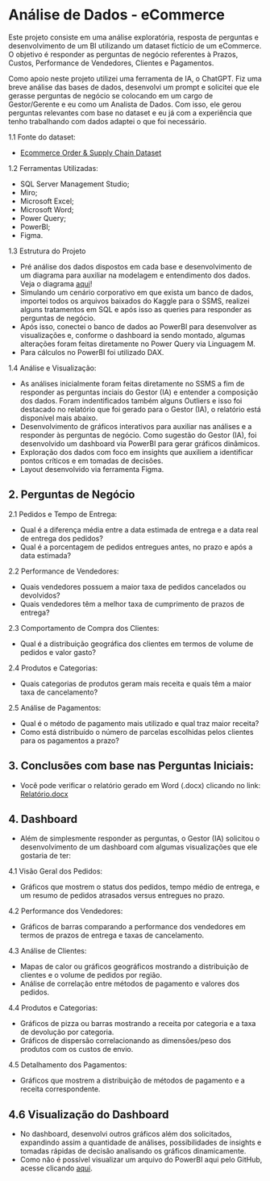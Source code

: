 # Análise de Dados - eCommerce
Este projeto consiste em uma análise exploratória, resposta de perguntas e desenvolvimento de um BI utilizando um dataset fictício de um eCommerce. O objetivo é responder as perguntas de negócio referentes à Prazos, Custos, Performance de Vendedores, Clientes e Pagamentos.

Como apoio neste projeto utilizei uma ferramenta de IA, o ChatGPT. Fiz uma breve análise das bases de dados, desenvolvi um prompt e solicitei que ele gerasse perguntas de negócio se colocando em um cargo de Gestor/Gerente e eu como um Analista de Dados. Com isso, ele gerou perguntas relevantes com base no dataset e eu já com a experiência que tenho trabalhando com dados adaptei o que foi necessário.

1.1 Fonte do dataset:
* [Ecommerce Order & Supply Chain Dataset](https://www.kaggle.com/datasets/bytadit/ecommerce-order-dataset)

1.2 Ferramentas Utilizadas:
* SQL Server Management Studio;
* Miro;
* Microsoft Excel;
* Microsoft Word;
* Power Query;
* PowerBI;
* Figma.

1.3 Estrutura do Projeto
* Pré análise dos dados dispostos em cada base e desenvolvimento de um diagrama para auxiliar na modelagem e entendimento dos dados. Veja o diagrama [aqui](https://github.com/user-attachments/assets/2983ae11-912d-48b6-a829-3cb60fb75969)!
* Simulando um cenário corporativo em que exista um banco de dados, importei todos os arquivos baixados do Kaggle para o SSMS, realizei alguns tratamentos em SQL e após isso as queries para responder as perguntas de negócio.
* Após isso, conectei o banco de dados ao PowerBI para desenvolver as visualizações e, conforme o dashboard ia sendo montado, algumas alterações foram feitas diretamente no Power Query via Linguagem M.
* Para cálculos no PowerBI foi utilizado DAX.

1.4 Análise e Visualização:
* As análises inicialmente foram feitas diretamente no SSMS a fim de responder as perguntas inciais do Gestor (IA) e entender a composição dos dados. Foram indentificados também alguns Outliers e isso foi destacado no relatório que foi gerado para o Gestor (IA), o relatório está disponível mais abaixo.
* Desenvolvimento de gráficos interativos para auxiliar nas análises e a responder às perguntas de negócio. Como sugestão do Gestor (IA), foi desenvolvido um dashboard via PowerBI para gerar gráficos dinâmicos.
* Exploração dos dados com foco em insights que auxiliem a identificar pontos críticos e em tomadas de decisões.
* Layout desenvolvido via ferramenta Figma.

## 2. Perguntas de Negócio

2.1 Pedidos e Tempo de Entrega:
* Qual é a diferença média entre a data estimada de entrega e a data real de entrega dos pedidos?
* Qual é a porcentagem de pedidos entregues antes, no prazo e após a data estimada?

2.2 Performance de Vendedores:
* Quais vendedores possuem a maior taxa de pedidos cancelados ou devolvidos?
* Quais vendedores têm a melhor taxa de cumprimento de prazos de entrega?

2.3 Comportamento de Compra dos Clientes:
* Qual é a distribuição geográfica dos clientes em termos de volume de pedidos e valor gasto?
  
2.4 Produtos e Categorias:
* Quais categorias de produtos geram mais receita e quais têm a maior taxa de cancelamento?

2.5 Análise de Pagamentos:
* Qual é o método de pagamento mais utilizado e qual traz maior receita?
* Como está distribuído o número de parcelas escolhidas pelos clientes para os pagamentos a prazo?

## 3. Conclusões com base nas Perguntas Iniciais:

* Você pode verificar o relatório gerado em Word (.docx) clicando no link: [Relatório.docx](https://github.com/user-attachments/files/16790287/Relatorio.docx)

## 4. Dashboard

* Além de simplesmente responder as perguntas, o Gestor (IA) solicitou o desenvolvimento de um dashboard com algumas visualizações que ele gostaria de ter:

4.1 Visão Geral dos Pedidos:

* Gráficos que mostrem o status dos pedidos, tempo médio de entrega, e um resumo de pedidos atrasados versus entregues no prazo.

4.2 Performance dos Vendedores:

* Gráficos de barras comparando a performance dos vendedores em termos de prazos de entrega e taxas de cancelamento.

4.3 Análise de Clientes:

* Mapas de calor ou gráficos geográficos mostrando a distribuição de clientes e o volume de pedidos por região.
* Análise de correlação entre métodos de pagamento e valores dos pedidos.

4.4 Produtos e Categorias:

* Gráficos de pizza ou barras mostrando a receita por categoria e a taxa de devolução por categoria.
* Gráficos de dispersão correlacionando as dimensões/peso dos produtos com os custos de envio.

4.5 Detalhamento dos Pagamentos:

* Gráficos que mostrem a distribuição de métodos de pagamento e a receita correspondente.

## 4.6 Visualização do Dashboard

* No dashboard, desenvolvi outros gráficos além dos solicitados, expandindo assim a quantidade de análises, possibilidades de insights e tomadas rápidas de decisão analisando os gráficos dinamicamente.
* Como não é possível visualizar um arquivo do PowerBI aqui pelo GitHub, acesse clicando [aqui](https://encurtador.com.br/IySV1).

